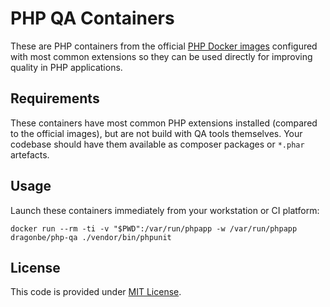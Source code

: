 # PHP QA Containers

These are PHP containers from the official [PHP Docker images](https://hub.docker.com/_/php) configured with most common extensions so they can be used directly for improving quality in PHP applications.

## Requirements

These containers have most common PHP extensions installed (compared to the official images), but are not build with QA tools themselves. Your codebase should have them available as composer packages or `*.phar` artefacts.

## Usage

Launch these containers immediately from your workstation or CI platform:

```shell
docker run --rm -ti -v "$PWD":/var/run/phpapp -w /var/run/phpapp dragonbe/php-qa ./vendor/bin/phpunit
```

## License

This code is provided under [MIT License](LICENSE.md).
